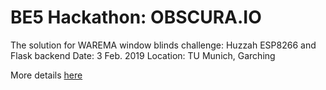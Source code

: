 # BE5 Hackathon: OBSCURA.IO

The solution for WAREMA window blinds challenge: Huzzah ESP8266 and Flask backend
Date: 3 Feb. 2019
Location: TU Munich, Garching

More details [here](https://www.youtube.com/watch?v=Z8m4DP0ikAM)
